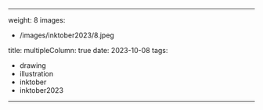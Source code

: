 
---
weight: 8
images:
- /images/inktober2023/8.jpeg

title:
multipleColumn: true
date: 2023-10-08
tags:
- drawing
- illustration
- inktober
- inktober2023
---

